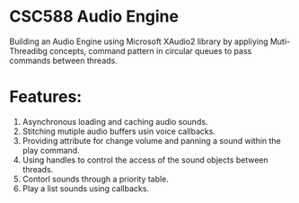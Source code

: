 # CSC588 Audio Engine
Building an Audio Engine using Microsoft XAudio2 library by appliying Muti-Threadibg concepts, command pattern in circular queues to pass commands between threads.

# Features:
1. Asynchronous loading and caching audio sounds.
2. Stitching mutiple audio buffers usin voice callbacks.
3. Providing attribute for change volume and panning a sound within the play command.
4. Using handles to control the access of the sound objects between threads.
5. Contorl sounds through a priority table.
6. Play a list sounds using callbacks.
